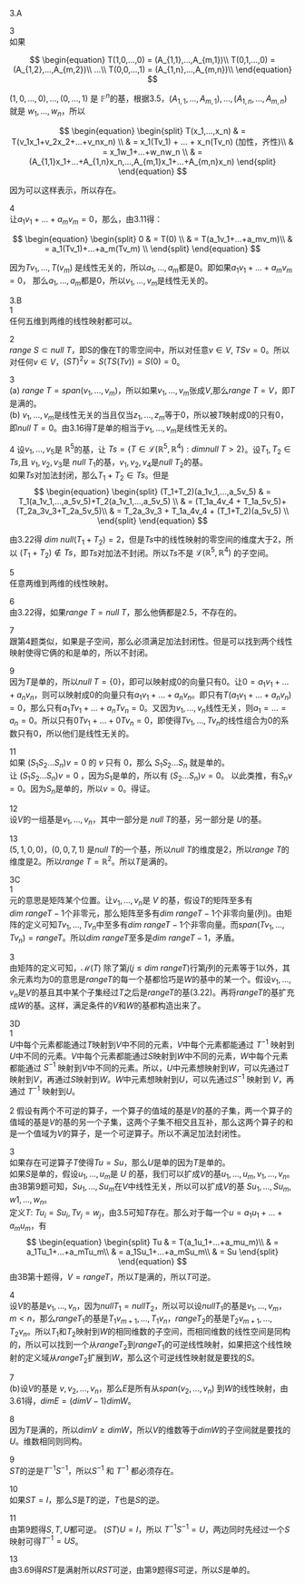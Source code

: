 3.A

3\
如果

$$
\begin{equation}
T(1,0,...,0) = (A_{1,1},...,A_{m,1})\\
T(0,1,...,0) = (A_{1,2},...,A_{m,2})\\
...\\
T(0,0,...,1) = (A_{1,n},...,A_{m,n})\\
\end{equation}
$$

$(1,0,...,0),...,(0,...,1)$ 是 $\mathbb{F}^n$的基，根据3.5，$(A_{1,1},...,A_{m,1}),...,(A_{1,n},...,A_{m,n})$ 就是 $w_1,...,w_n$，所以

$$
\begin{equation}
\begin{split}
T(x_1,...,x_n) & = T(v_1x_1+v_2x_2+...+v_nx_n) \\
 & = x_1(Tv_1) + ... + x_n(Tv_n)    (加性，齐性)\\
 & = x_1w_1+...+w_nw_n \\
 & = (A_{1,1}x_1+...+A_{1,n}x_n,...,A_{m,1}x_1+...+A_{m,n}x_n)
\end{split}
\end{equation}
$$

因为可以这样表示，所以存在。

4\
让$a_1v_1+...+a_mv_m=0$，那么，由3.11得：

$$
\begin{equation}
\begin{split}
0 & = T(0) \\
 & = T(a_1v_1+...+a_mv_m)\\
 & = a_1(Tv_1)+...+a_m(Tv_m) \\
\end{split}
\end{equation}
$$

因为$Tv_1,...,T(v_m)$ 是线性无关的，所以$a_1,...,a_m$都是$0$。即如果$a_1v_1+...+a_mv_m=0$， 那么$a_1,...,a_m$都是$0$，所以$v_1,...,v_m$是线性无关的。

3.B\
1 \
任何五维到两维的线性映射都可以。

2\
$range \ S \subset null \  T$，即S的像在T的零空间中，所以对任意$v \in V$, $TSv=0$。所以对任何$v \in V$，$(ST)^2v = S(TS(Tv))=S(0)=0$。

3\
(a) $range \ T=span(v_1,...,v_m)$，所以如果$v_1,...,v_m$张成$V$,那么$range \ T=V$，即$T$是满的。\
(b) $v_1,...,v_m$是线性无关的当且仅当$z_1,...,z_m$等于$0$，所以被$T$映射成$0$的只有$0$，即$null \ T = {0}$。由3.16得$T$是单的相当于$v_1,...,v_m$是线性无关的。

4
设$v_1,...,v_5$是 $\mathbb{R}^5$的基，让 $Ts =\{ T \in \mathcal{L}(\mathbb{R}^5,\mathbb{R}^4):dim null \ T > 2 \}$。设$T_1,T_2 \in Ts$,且 $v_1,v_2,v_3$是 $null \ T_1$的基，$v_1,v_2,v_4$是$null \ T_2$的基。\
如果$Ts$对加法封闭，那么$T_1+T_2 \in Ts$。但是
$$
\begin{equation}
\begin{split}
(T_1+T_2)(a_1v_1,...,a_5v_5) & = T_1(a_1v_1,...,a_5v_5)+T_2(a_1v_1,...,a_5v_5) \\
 & = (T_1a_4v_4 + T_1a_5v_5)+(T_2a_3v_3+T_2a_5v_5)\\
 & = T_2a_3v_3 + T_1a_4v_4 + (T_1+T_2)(a_5v_5) \\
\end{split}
\end{equation}
$$

由3.22得 $dim \ null (T_1+T_2)=2$，但是$Ts$中的线性映射的零空间的维度大于2，所以 $(T_1+T_2) \not \in  Ts$，即$Ts$对加法不封闭。所以$Ts$不是 $\mathcal{L}(\mathbb{R}^5,\mathbb{R}^4)$ 的子空间。

5\
任意两维到两维的线性映射。

6\
由3.22得，如果$range \ T=null \ T$，那么他俩都是2.5，不存在的。

7\
跟第4题类似，如果是子空间，那么必须满足加法封闭性。但是可以找到两个线性映射使得它俩的和是单的，所以不封闭。

9\
因为$T$是单的，所以$null \ T=\{0\}$，即可以映射成$0$的向量只有$0$。让$0=a_1v_1+...+a_nv_n$，则可以映射成$0$的向量只有$a_1v_1+...+a_nv_n$。即只有$T(a_1v_1+...+a_nv_n)=0$，那么只有$a_1Tv_1+...+a_nTv_n=0$。又因为$v_1,...,v_n$线性无关，则$a_1=...=a_n=0$。所以只有$0Tv_1+...+0Tv_n=0$，即使得$Tv_1,...,Tv_n$的线性组合为$0$的系数只有$0$，所以他们是线性无关的。

11\
如果 $(S_1S_2...S_n)v=0$ 的 $v$ 只有 $0$，那么 $S_1S_2...S_n$ 就是单的。\
让 $(S_1S_2...S_n)v=0$ ，因为$S_1$是单的，所以有 $(S_2...S_n)v=0$。 以此类推，有$S_nv=0$。因为$S_n$是单的，所以$v=0$。得证。

12\
设$V$的一组基是$v_1,...,v_n$，其中一部分是 $null \ T$的基，另一部分是 $U$的基。

13\
$(5,1,0,0)$，$(0,0,7,1)$ 是$null \ T$的一个基，所以$null \ T$的维度是2，所以$range \ T$的维度是2。所以$range \ T=\mathbb{R}^2$。所以$T$是满的。

3C \
1\
元的意思是矩阵某个位置。让$v_1,...,v_n$是 $V$ 的基，假设$T$的矩阵至多有$dim \ range  T-1$个非零元，那么矩阵至多有$dim  \ range T-1$个非零向量(列)。由矩阵的定义可知$Tv_1,...,Tv_n$中至多有$dim \ range  T-1$个非零向量。而$span(Tv_1,...,Tv_n)=rangeT$。所以$dim \ rangeT$至多是$dim \ range  T-1$，矛盾。

3\
由矩阵的定义可知，$\mathcal{M}(T)$ 除了第$j( j \leq dim \ rangeT$)行第$j$列的元素等于1以外，其余元素均为0的意思是$range T$的每一个基都恰巧是$W$的基中的某一个。假设$v_1,...,v_n$是$V$的基且其中某个子集经过$T$之后是$range T$的基(3.22)。再将$range T$的基扩充成$W$的基。这样，满足条件的$V$和$W$的基都构造出来了。

3D\
1\
$U$中每个元素都能通过$T$映射到$V$中不同的元素，$V$中每个元素都能通过 $T^{-1}$ 映射到$U$中不同的元素。$V$中每个元素都能通过$S$映射到$W$中不同的元素，$W$中每个元素都能通过 $S^{-1}$ 映射到$V$中不同的元素。所以，$U$中元素想映射到$W$，可以先通过$T$映射到$V$，再通过$S$映射到$W$。$W$中元素想映射到$U$，可以先通过$S^{-1}$ 映射到 $V$，再通过 $T^{-1}$ 映射到$U$。

2
假设有两个不可逆的算子，一个算子的值域的基是$V$的基的子集，两一个算子的值域的基是$V$的基的另一个子集，这两个子集不相交且互补，那么这两个算子的和是一个值域为$V$的算子，是一个可逆算子。所以不满足加法封闭性。

3\
如果存在可逆算子$T$使得$Tu=Su$，那么$U$是单的因为$T$是单的。\
如果$S$是单的，假设$u_1,...,u_m$是 $U$ 的基，我们可以扩成$V$的基$u_1,...,u_m,v_1,...,v_n$。由3B第9题可知，$Su_1,...,Su_m$在$V$中线性无关，所以可以扩成$V$的基 $Su_1,...,Su_m,w1,...,w_n$。\
定义$T$: $Tu_i=Su_i,Tv_j=w_j$，由3.5可知$T$存在。那么对于每一个$u=a_1u_1+...+a_mu_m$，有
$$
\begin{equation}
\begin{split}
Tu & = T(a_1u_1+...+a_mu_m)\\
 & = a_1Tu_1+...+a_mTu_m\\
 & = a_1Su_1+...+a_mSu_m\\
 & = Su
\end{split}
\end{equation}
$$
由3B第十题得，$V= range T$，所以$T$是满的，所以$T$可逆。

4\
设$V$的基是$v_1,...,v_n$，因为$null T_1=null T_2$，所以可以设$null T_1$的基是$v_1,...,v_m，m < n$，那么$range T_1$的基是$T_1v_{m+1},...,T_1v_n$，$range T_2$的基是$T_2v_{m+1},...,T_2v_n$。所以$T_1$和$T_2$映射到$W$的相同维数的子空间，而相同维数的线性空间是同构的，所以可以找到一个从$range T_2$到$range T_1$的可逆线性映射，如果把这个线性映射的定义域从$range T_2$扩展到$W$，那么这个可逆线性映射就是要找的$S$。

7\
(b)设$V$的基是 $v,v_2,...,v_n$，那么$E$是所有从$span(v_2,...,v_n)$ 到$W$的线性映射，由3.61得，$dim E = (dim V-1)dimW$。

8\
因为$T$是满的，所以$dim V \geq dim W$，所以$V$的维数等于$dim W$的子空间就是要找的$U$。维数相同则同构。

9\
$ST$的逆是$T^{-1}S^{-1}$，所以$S^{-1}$ 和 $T^{-1}$ 都必须存在。

10\
如果$ST=I$，那么$S$是$T$的逆，$T$也是$S$的逆。

11\
由第9题得$S,T,U$都可逆。 $(ST)U=I$，所以 $T^{-1}S^{-1}=U$，两边同时先经过一个$S$映射可得$T^{-1}=US$。

13\
由3.69得$RST$是满射所以$RST$可逆，由第9题得$S$可逆，所以$S$是单的。
